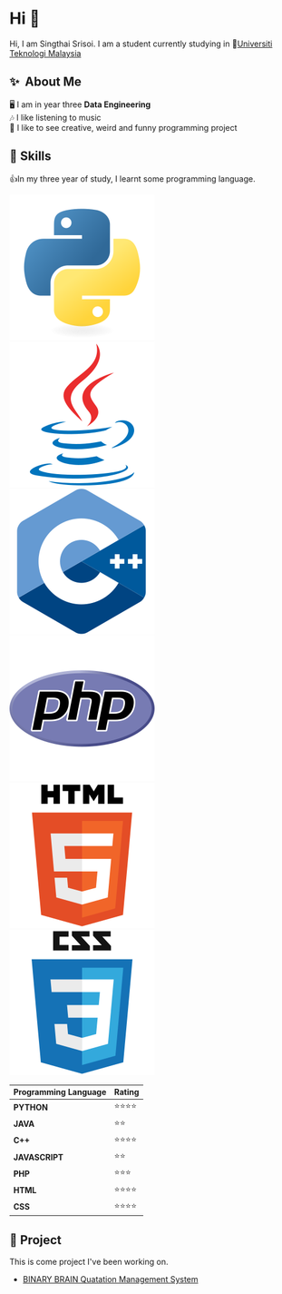 # Hi 👋
Hi, I am Singthai Srisoi. I am a student currently studying in 🏫[Universiti Teknologi Malaysia](https://www.utm.my/)

## ✨  About Me
🖥️ I am in year three **Data Engineering**  <br />
🎶 I like listening to music   <br />
🤖 I like to see creative, weird and funny programming project   <br />

## 🤹  Skills
👍In my three year of study, I learnt some programming language.


[![python](https://raw.githubusercontent.com/devicons/devicon/master/icons/python/python-original.svg)](https://www.python.org/)[![java](https://raw.githubusercontent.com/devicons/devicon/master/icons/java/java-original.svg)](https://www.java.com/)[![cplusplus](https://raw.githubusercontent.com/devicons/devicon/master/icons/cplusplus/cplusplus-original.svg)](https://www.w3schools.com/cpp/)[![php](https://raw.githubusercontent.com/devicons/devicon/master/icons/php/php-original.svg)](https://www.php.net/) [![html5](https://raw.githubusercontent.com/devicons/devicon/master/icons/html5/html5-original-wordmark.svg)](https://www.w3.org/html/)[![css3](https://raw.githubusercontent.com/devicons/devicon/master/icons/css3/css3-original-wordmark.svg)](https://www.w3schools.com/css/)


| Programming Language | Rating |
|:-------|:-----------|
|**PYTHON** |⭐⭐⭐⭐|
|**JAVA** |⭐⭐|
|**C++** |⭐⭐⭐⭐|
|**JAVASCRIPT** |⭐⭐|
|**PHP** |⭐⭐⭐|
|**HTML** |⭐⭐⭐⭐|
|**CSS** |⭐⭐⭐⭐|

## 📁  Project
This is come project I've been working on.
- [BINARY BRAIN Quatation Management System](https://github.com/singthai-srisoi/school-assignment/tree/main/binarybrain)
